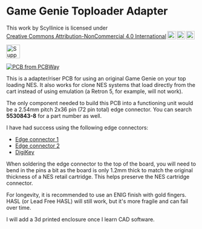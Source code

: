 # Game Genie Toploader Adapter

<p xmlns:cc="http://creativecommons.org/ns#" >This work by <span property="cc:attributionName">Scyllinice</span> is licensed under <a href="https://creativecommons.org/licenses/by-nc/4.0/?ref=chooser-v1" target="_blank" rel="license noopener noreferrer" style="display:inline-block;">Creative Commons Attribution-NonCommercial 4.0 International<img style="height:22px!important;margin-left:3px;vertical-align:text-bottom;" src="https://mirrors.creativecommons.org/presskit/icons/cc.svg?ref=chooser-v1" alt=""><img style="height:22px!important;margin-left:3px;vertical-align:text-bottom;" src="https://mirrors.creativecommons.org/presskit/icons/by.svg?ref=chooser-v1" alt=""><img style="height:22px!important;margin-left:3px;vertical-align:text-bottom;" src="https://mirrors.creativecommons.org/presskit/icons/nc.svg?ref=chooser-v1" alt=""></a></p>

<a href='https://ko-fi.com/scyllinice' target='_blank'><img height='36' style='border:0px;height:36px;' src='https://storage.ko-fi.com/cdn/kofi2.png?v=3' border='0' alt='Support me on ko-fi.com' /></a>

<a href="https://www.pcbway.com/project/shareproject/Game_Genie_Toploader_Adapter_25efb8dd.html"><img src="https://www.pcbway.com/project/img/images/frompcbway-1220.png" alt="PCB from PCBWay" /></a>

This is a adapter/riser PCB for using an original Game Genie on your top loading NES. It also works for clone NES systems that load directly from the cart instead of using emulation (a Retron 5, for example, will not work).

The only component needed to build this PCB into a functioning unit would be a 2.54mm pitch 2x36 pin (72 pin total) edge connector. You can search **5530843-8** for a part number as well.

I have had success using the following edge connectors:

* [Edge connector 1](https://www.aliexpress.us/item/3256802817047324.html)
* [Edge connector 2](https://www.aliexpress.us/item/2251832843397196.html)
* [DigiKey](https://www.digikey.com/en/products/detail/te-connectivity-amp-connectors/5530843-8/770547)

When soldering the edge connector to the top of the board, you will need to bend in the pins a bit as the board is only 1.2mm thick to match the original thickness of a NES retail cartridge. This helps preserve the NES cartridge connector. 

For longevity, it is recommended to use an ENIG finish with gold fingers. HASL (or Lead Free HASL) will still work, but it's more fragile and can fail over time.

I will add a 3d printed enclosure once I learn CAD software.

